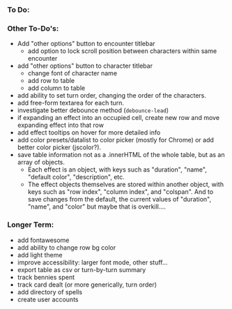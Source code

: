 ### To Do:

### Other To-Do's:
- Add "other options" button to encounter titlebar
    - add option to lock scroll position between characters within same encounter
- add "other options" button to character titlebar
    - change font of character name
    - add row to table
    - add column to table
- add ability to set turn order, changing the order of the characters.
- add free-form textarea for each turn.
- investigate better debounce method (`debounce-lead`)
- if expanding an effect into an occupied cell, create new row and move expanding effect into that row
- add effect tooltips on hover for more detailed info
- add color presets/datalist to color picker (mostly for Chrome) or add better color picker (jscolor?).
- save table information not as a .innerHTML of the whole table, but as an array of objects.
    - Each effect is an object, with keys such as "duration", "name", "default color", "description", etc.
    - The effect objects themselves are stored within another object, with keys such as "row index", "column index", and "colspan".  And to save changes from the default, the current values of "duration", "name", and "color" but maybe that is overkill....

### Longer Term:
- add fontawesome
- add ability to change row bg color
- add light theme
- improve accessibility: larger font mode, other stuff...
- export table as csv or turn-by-turn summary
- track bennies spent
- track card dealt (or more generically, turn order)
- add directory of spells
- create user accounts
